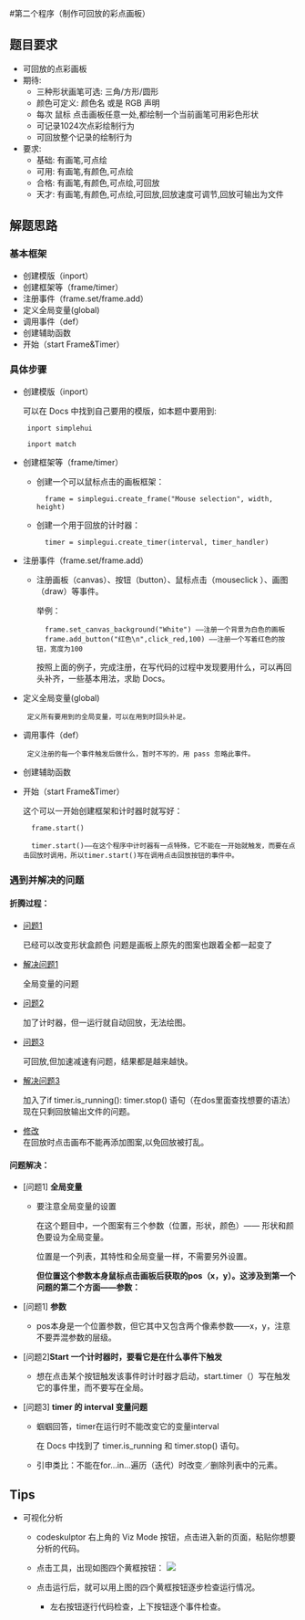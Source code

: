 #第二个程序（制作可回放的彩点画板）
## 题目要求
- 可回放的点彩画板
- 期待:
    + 三种形状画笔可选: 三角/方形/圆形
    + 颜色可定义: 颜色名 或是 RGB 声明
    + 每次 鼠标 点击画板任意一处,都绘制一个当前画笔可用彩色形状
    + 可记录1024次点彩绘制行为
    + 可回放整个记录的绘制行为
- 要求:
    + 基础: 有画笔,可点绘
    + 可用: 有画笔,有颜色,可点绘
    + 合格: 有画笔,有颜色,可点绘,可回放
    + 天才: 有画笔,有颜色,可点绘,可回放,回放速度可调节,回放可输出为文件

## 解题思路
### 基本框架
  * 创建模版（inport）
  * 创建框架等（frame/timer）
  * 注册事件（frame.set/frame.add）
  * 定义全局变量(global)
  * 调用事件（def）
  * 创建辅助函数
  * 开始（start Frame&Timer）

### 具体步骤
* 创建模版（inport）

    可以在 Docs 中找到自己要用的模版，如本题中要用到:
    
       inport simplehui
    
       inport match
    
* 创建框架等（frame/timer）
    
    * 创建一个可以鼠标点击的画板框架：
    
            frame = simplegui.create_frame("Mouse selection", width, height)
      
    * 创建一个用于回放的计时器：
            
            timer = simplegui.create_timer(interval, timer_handler)
* 注册事件（frame.set/frame.add）
    * 注册画板（canvas）、按钮（button）、鼠标点击（mouseclick ）、画图（draw）等事件。
    
         举例： 
                       
            frame.set_canvas_background("White") ——注册一个背景为白色的画板
            frame.add_button("红色\n",click_red,100) ——注册一个写着红色的按钮，宽度为100
       按照上面的例子，完成注册，在写代码的过程中发现要用什么，可以再回头补齐，一些基本用法，求助 Docs。 
                
* 定义全局变量(global)
    
       定义所有要用到的全局变量，可以在用到时回头补足。

* 调用事件（def）
     
       定义注册的每一个事件触发后做什么，暂时不写的，用 pass 忽略此事件。
    

* 创建辅助函数

* 开始（start Frame&Timer） 
   
    这个可以一开始创建框架和计时器时就写好：
     
        frame.start() 
     
        timer.start()——在这个程序中计时器有一点特殊，它不能在一开始就触发，而要在点击回放时调用，所以timer.start()写在调用点击回放按钮的事件中。


### 遇到并解决的问题
#### 折腾过程：
* [问题1](http://www.codeskulptor.org/#user39_dsaQiXBVrS_1.py)
 
     已经可以改变形状盒颜色 问题是画板上原先的图案也跟着全都一起变了
  
* [解决问题1](http://www.codeskulptor.org/#user39_d0A1HItx9U_1.py) 
 
     全局变量的问题
 
* [问题2](http://www.codeskulptor.org/#user39_d0A1HItx9U_1.py) 
 
     加了计时器，但一运行就自动回放，无法绘图。

 
* [问题3](http://www.codeskulptor.org/#user39_2cml5Yti4z_1.py) 
  
  可回放,但加速减速有问题，结果都是越来越快。
 
* [解决问题3](http://www.codeskulptor.org/#user39_2cml5Yti4z_2.py) 
	
	加入了if timer.is_running():
        timer.stop() 语句（在dos里面查找想要的语法）现在只剩回放输出文件的问题。

* [修改](http://www.codeskulptor.org/#user39_2cml5Yti4z_4.py)	 
在回放时点击画布不能再添加图案,以免回放被打乱。

#### 问题解决：

*  [问题1]  **全局变量**

   * 要注意全局变量的设置
   
        在这个题目中，一个图案有三个参数（位置，形状，颜色）—— 形状和颜色要设为全局变量。
    
        位置是一个列表，其特性和全局变量一样，不需要另外设置。
   
        **但位置这个参数本身鼠标点击画板后获取的pos（x，y）。这涉及到第一个问题的第二个方面——参数：**

* [问题1] **参数**
  
     * pos本身是一个位置参数，但它其中又包含两个像素参数——x，y，注意不要弄混参数的层级。
                  
                  
* [问题2]**Start 一个计时器时，要看它是在什么事件下触发**

     
     * 想在点击某个按钮触发该事件时计时器才启动，start.timer（）写在触发它的事件里，而不要写在全局。
       
       
      
* [问题3] **timer 的 interval 变量问题**
        
     * 蝈蝈回答，timer在运行时不能改变它的变量interval 
     
          在 Docs 中找到了 timer.is_running 和 timer.stop() 语句。
 
     * 引申类比：不能在for...in...遍历（迭代）时改变／删除列表中的元素。


## Tips
* 可视化分析
 
   * codeskulptor 右上角的 Viz Mode 按钮，点击进入新的页面，粘贴你想要分析的代码。
   * 点击工具，出现如图四个黄框按钮：
     ![](http://img0.ph.126.net/LALQAHLCTJVYCdbZqNtcbg==/6619262309352122619.jpg)
  
  
   * 点击运行后，就可以用上图的四个黄框按钮逐步检查运行情况。
                
      * 左右按钮逐行代码检查，上下按钮逐个事件检查。
         
         
              
